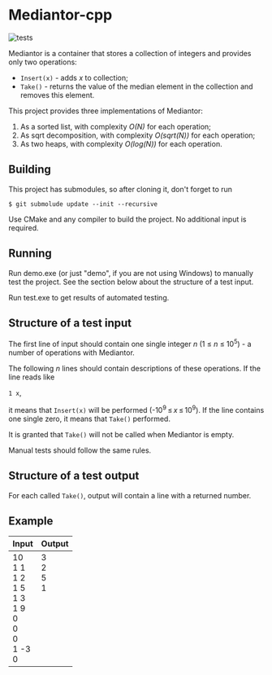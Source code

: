 ﻿# Mediantor-cpp
 
![tests](https://github.com/SoVictor/mediantor-cpp/actions/workflows/gtest.yml/badge.svg)
 
Mediantor is a container that stores a collection of integers and provides only two operations:

* `Insert(x)` - adds _x_ to collection;
* `Take()` - returns the value of the median element in the collection and removes this element.

This project provides three implementations of Mediantor:

1. As a sorted list, with complexity _O(N)_ for each operation;
2. As sqrt decomposition, with complexity _O(sqrt(N))_ for each operation;
3. As two heaps, with complexity _O(log(N))_ for each operation.

## Building

This project has submodules, so after cloning it, don't forget to run

`$ git submolude update --init --recursive`

Use CMake and any compiler to build the project. No additional input is required.

## Running

Run demo.exe (or just "demo", if you are not using Windows) to manually test the project. See the section below about the structure of a test input.

Run test.exe to get results of automated testing.

## Structure of a test input

The first line of input should contain one single integer _n_ (1 ≤ _n_ ≤ 10<sup>5</sup>) - a number of operations with Mediantor.

The following _n_ lines should contain descriptions of these operations. If the line reads like

`1 x`,

it means that `Insert(x)` will be performed (-10<sup>9</sup> ≤ _x_ ≤ 10<sup>9</sup>). If the line contains one single zero, it means that `Take()` performed.

It is granted that `Take()` will not be called when Mediantor is empty.

Manual tests should follow the same rules.

## Structure of a test output

For each called `Take()`, output will contain a line with a returned number.

## Example

| Input       | Output      |
| ----------- | ----------- |
| 10<br>1 1<br>1 2<br>1 5<br>1 3<br>1 9<br>0<br>0<br>0<br>1 -3<br>0<br> | 3<br>2<br>5<br>1<br><br><br><br><br><br><br><br> |
